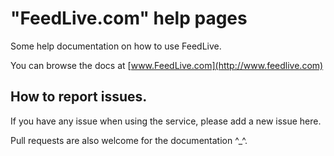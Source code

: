 # "FeedLive.com" help pages

Some help documentation on how to use FeedLive. 

You can browse the docs at [www.FeedLive.com](http://www.feedlive.com)

## How to report issues.

If you have any issue when using the service, please add a new issue here.

Pull requests are also welcome for the documentation ^_^.

